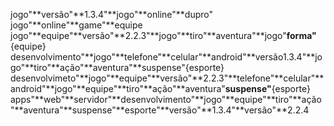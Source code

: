 jogo"**versão"**1.3.4"**jogo"**online"**dupro"
jogo"**online"**game"**equipe
jogo"**equipe"**versão"**2.2.3"**jogo"**tiro"**aventura"**jogo"**forma"**{equipe} 
desenvolvimento"**jogo"**telefone"**celular"**android"**versão1.3.4"**jogo"**tiro"**ação"**aventura"**suspense"{esporte} 
desenvolvimeto"**jogo"**equipe"**versão"**2.2.3"**telefone"**celular"**android"**jogo"**equipe"**tiro"**ação"**aventura"**suspense"**{esporte}
apps"**web"**servidor"**desenvolvimento"**jogo"**equipe"**tiro"**ação"**aventura"**suspense"**esporte"**versão"**1.3.4"**versão"**2.2.4

